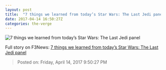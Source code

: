 ```yaml
---
layout: post
title:  "7 things we learned from today’s Star Wars: The Last Jedi panel"
date: 2017-04-14 16:50:27Z
categories: the-verge
---
```


![7 things we learned from today’s Star Wars: The Last Jedi panel](https://cdn0.vox-cdn.com/thumbor/xDJnI7itc9DmDQzxWNsJ0VURETg=/0x102:2040x1250/1600x900/cdn0.vox-cdn.com/uploads/chorus_image/image/54261091/bbishop_170414_1612_0001.0.0.jpg)




Full story on F3News: [7 things we learned from today’s Star Wars: The Last Jedi panel](http://www.f3nws.com/n/FfCXzC)

> Posted on: Friday, April 14, 2017 9:50:27 PM
